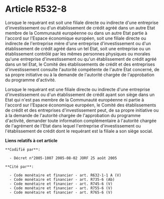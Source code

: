 # Article R532-8

Lorsque le requérant est soit une filiale directe ou indirecte d'une entreprise d'investissement ou d'un établissement de
crédit agréé dans un autre Etat membre de la Communauté européenne ou dans un autre Etat partie à l'accord sur l'Espace
économique européen, soit une filiale directe ou indirecte de l'entreprise mère d'une entreprise d'investissement ou d'un
établissement de crédit agréé dans un tel Etat, soit une entreprise ou un établissement contrôlé par les mêmes personnes
physiques ou morales qu'une entreprise d'investissement ou qu'un établissement de crédit agréé dans un tel Etat, le Comité
des établissements de crédit et des entreprises d'investissement consulte l'autorité compétente de l'autre Etat concerné, de
sa propre initiative ou à la demande de l'autorité chargée de l'approbation du programme d'activité.

Lorsque le requérant est une filiale directe ou indirecte d'une entreprise d'investissement ou d'un établissement de crédit
ayant son siège dans un Etat qui n'est pas membre de la Communauté européenne ni partie à l'accord sur l'Espace économique
européen, le Comité des établissements de crédit et des entreprises d'investissement peut, de sa propre initiative ou à la
demande de l'autorité chargée de l'approbation du programme d'activité, demander toute information complémentaire à
l'autorité chargée de l'agrément de l'Etat dans lequel l'entreprise d'investissement ou l'établissement de crédit dont le
requérant est la filiale a son siège social.

**Liens relatifs à cet article**

	**Codifié par**:

	  - Décret n°2005-1007 2005-08-02 JORF 25 août 2005

	**Cité par**:

	  - Code monétaire et financier - art. R632-1-1 A (V)
	  - Code monétaire et financier - art. R735-6 (Ab)
	  - Code monétaire et financier - art. R745-6 (V)
	  - Code monétaire et financier - art. R755-6 (V)
	  - Code monétaire et financier - art. R765-6 (V)
